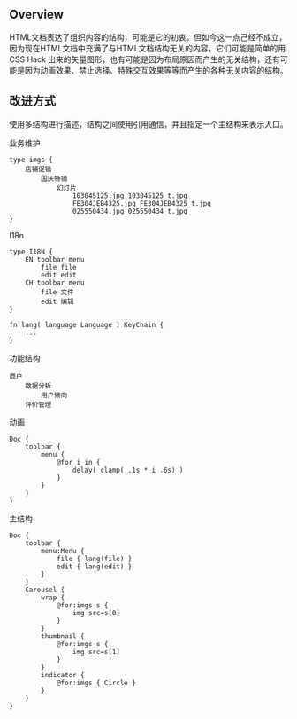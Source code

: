 ## Overview

HTML文档表达了组织内容的结构，可能是它的初衷。但如今这一点己经不成立，因为现在HTML文档中充满了与HTML文档结构无关的内容，它们可能是简单的用 CSS Hack 出来的矢量图形，也有可能是因为布局原因而产生的无关结构，还有可能是因为动画效果、禁止选择、特殊交互效果等等而产生的各种无关内容的结构。

## 改进方式

使用多结构进行描述，结构之间使用引用通信，并且指定一个主结构来表示入口。

业务维护

```
type imgs {
    店铺促销
        国庆特销
            幻灯片
                103045125.jpg 103045125_t.jpg
                FE304JEB4325.jpg FE304JEB4325_t.jpg
                025550434.jpg 025550434_t.jpg
}
```

I18n

```
type I18N {
    EN toolbar menu
        file file
        edit edit
    CH toolbar menu
        file 文件
        edit 编辑
}

fn lang( language Language ) KeyChain {
    ...
}
```

功能结构

```
商户
	数据分析
		用户倾向
	评价管理
```

动画

```
Doc {
    toolbar {
        menu {
            @for i in {
                delay( clamp( .1s * i .6s) )
            }
        }
    }
}
```

主结构

```
Doc {
    toolbar {
        menu:Menu {
        	file { lang(file) }
        	edit { lang(edit) }
        }
    }
    Carousel {
    	wrap {
            @for:imgs s {
                img src=s[0]
            }
    	}
    	thumbnail {
            @for:imgs s {
                img src=s[1]
            }
    	}
    	indicator {
            @for:imgs { Circle }
    	}
    }
}
```

